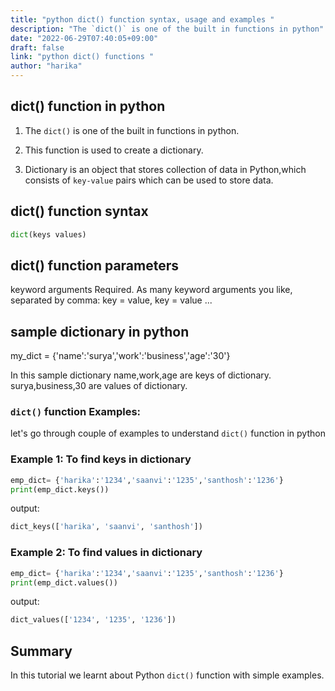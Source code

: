 ```yaml
---
title: "python dict() function syntax, usage and examples "
description: "The `dict()` is one of the built in functions in python"
date: "2022-06-29T07:40:05+09:00"
draft: false
link: "python dict() functions "
author: "harika"
---
```


## dict() function in python

1. The `dict()` is one of the built in functions in python.
2. This function is used to create a dictionary.

3. Dictionary is an object that stores collection of data in Python,which consists of `key-value` pairs which can be used to store data. 

## dict() function syntax

```python
dict(keys values) 
```
## dict() function parameters
keyword arguments 	Required. As many keyword arguments you like, separated by comma: key = value, key = value ...


## sample dictionary in python
my_dict = {'name':'surya','work':'business','age':'30'}

In this sample dictionary  name,work,age are keys of dictionary.
surya,business,30 are values of dictionary.

### `dict()` function Examples:

let's go through couple of examples to understand `dict()` function in python


### Example 1: To find keys in dictionary

```python
emp_dict= {'harika':'1234','saanvi':'1235','santhosh':'1236'}
print(emp_dict.keys())
```
output:

```python
dict_keys(['harika', 'saanvi', 'santhosh'])

```
### Example 2: To find values in dictionary

```python
emp_dict= {'harika':'1234','saanvi':'1235','santhosh':'1236'}
print(emp_dict.values())
```
output:

```python
dict_values(['1234', '1235', '1236'])
```
## Summary
In this tutorial we learnt about Python `dict()` function with simple examples.




